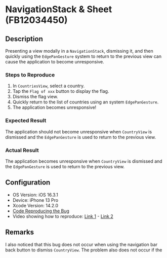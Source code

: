 # NavigationStack & Sheet (FB12034450)

## Description

Presenting a view modally in a `NavigationStack`, dismissing it, and then quickly using the `EdgePanGesture` system to return to the previous view can cause the application to become unresponsive.

### Steps to Reproduce

1. In `CountriesView`, select a country.
2. Tap the `Flag of xxx` button to display the flag.
3. Dismiss the flag view.
4. Quickly return to the list of countries using an system `EdgePanGesture`.
5. The application becomes unresponsive!

### Expected Result

The application should not become unresponsive when `CountryView` is dismissed and the `EdgePanGesture` is used to return to the previous view.

### Actual Result

The application becomes unresponsive when `CountryView` is dismissed and the `EdgePanGesture` is used to return to the previous view.

## Configuration

- OS Version: iOS 16.3.1
- Device: iPhone 13 Pro
- Xcode Version: 14.2.0
- [Code Reproducing the Bug](https://github.com/waliid/issues/tree/main/NavigatonDemo)
- Video showing how to reproduce: [Link 1](https://github.com/waliid/issues/raw/main/NavigatonDemo/video_explained.mp4) - [Link 2](https://drive.google.com/file/d/1Z3nbPww6sX9ZJN5Wve8Wx-o0rGbPZFCi/view?usp=sharing)

## Remarks

I also noticed that this bug does not occur when using the navigation bar back button to dismiss `CountryView`. The problem also does not occur if the

